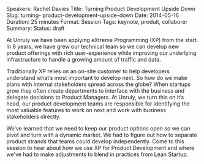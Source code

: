 Speakers: Rachel Davies
Title: Turning Product Development Upside Down
Slug: turning- product-development-upside-down
Date: 2014-05-16
Duration: 25 minutes
Format: Session
Tags: keynote, produit, collaborer
Summary: 
Status: draft


At Unruly we have been applying eXtreme Programming (XP) from the start. In 8 years, we have grew our technical team so we can develop new product offerings with rich user-experience while improving our underlying infrastructure to handle a growing amount of traffic and data. 

Traditionally XP relies on an on-site customer to help developers understand what’s most important to develop next. So how do we make plans with internal stakeholders spread across the globe? When startups grow they often create departments to interface with the business and delegate decisions to Product Managers. At Unruly, we turn this on it’s head, our product development teams are responsible for identifying the most valuable features to work on next and work with business stakeholders directly.  

We’ve learned that we need to keep our product options open so we can pivot and turn with a dynamic market. We had to figure out how to separate product strands that teams could develop independently. Come to this session to hear about how we use XP for Product Development and where we've had to make adjustments to blend in practices from Lean Startup.
